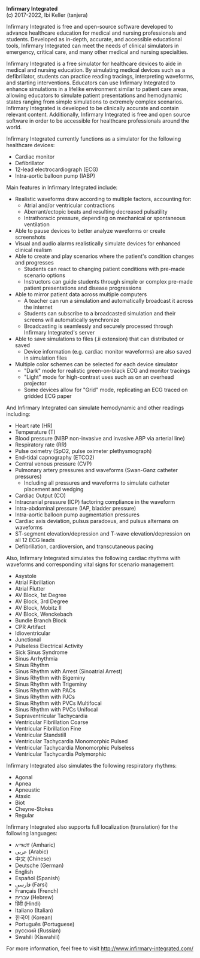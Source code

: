 ﻿**Infirmary Integrated**
<br>
(c) 2017-2022, Ibi Keller (tanjera)

Infirmary Integrated is free and open-source software developed to advance healthcare education for medical and nursing professionals and students. Developed as in-depth, accurate, and accessible educational tools, Infirmary Integrated can meet the needs of clinical simulators in emergency, critical care, and many other medical and nursing specialties.

Infirmary Integrated is a free simulator for healthcare devices to aide in medical and nursing education. By simulating medical devices such as a defibrillator, students can practice reading tracings, interpreting waveforms, and starting interventions. Educators can use Infirmary Integrated to enhance simulations in a lifelike environment similar to patient care areas, allowing educators to simulate patient presentations and hemodynamic states ranging from simple simulations to extremely complex scenarios. Infirmary Integrated is developed to be clinically accurate and contain relevant content. Additionally, Infirmary Integrated is free and open source software in order to be accessible for healthcare professionals around the world.

Infirmary Integrated currently functions as a simulator for the following healthcare devices:
- Cardiac monitor
- Defibrillator
- 12-lead electrocardiograph (ECG)
- Intra-aortic balloon pump (IABP)

Main features in Infirmary Integrated include:
- Realistic waveforms draw according to multiple factors, accounting for:
  - Atrial and/or ventricular contractions
  - Aberrant/ectopic beats and resulting decreased pulsatility
  - Intrathoracic pressure, depending on mechanical or spontaneous ventilation
- Able to pause devices to better analyze waveforms or create screenshots
- Visual and audio alarms realistically simulate devices for enhanced clinical realism
- Able to create and play scenarios where the patient's condition changes and progresses
  - Students can react to changing patient conditions with pre-made scenario options
  - Instructors can guide students through simple or complex pre-made patient presentations and disease progressions
- Able to mirror patient data across multiple computers
  - A teacher can run a simulation and automatically broadcast it across the internet
  - Students can subscribe to a broadcasted simulation and their screens will automatically synchronize
  - Broadcasting is seamlessly and securely processed through Infirmary Integrated's server
- Able to save simulations to files (.ii extension) that can distributed or saved
  - Device information (e.g. cardiac monitor waveforms) are also saved in simulation files
- Multiple color schemes can be selected for each device simulator
  - "Dark" mode for realistic green-on-black ECG and monitor tracings
  - "Light" mode for high-contrast uses such as on an overhead projector
  - Some devices allow for "Grid" mode, replicating an ECG traced on gridded ECG paper

And Infirmary Integrated can simulate hemodynamic and other readings including:
- Heart rate (HR)
- Temperature (T)
- Blood pressure (NIBP non-invasive and invasive ABP via arterial line)
- Respiratory rate (RR)
- Pulse oximetry (SpO2, pulse oximeter plethysmograph)
- End-tidal capnography (ETCO2)
- Central venous pressure (CVP)
- Pulmonary artery pressures and waveforms (Swan-Ganz catheter pressures)
  - Including all pressures and waveforms to simulate catheter placement and wedging
- Cardiac Output (CO)
- Intracranial pressure (ICP) factoring compliance in the waveform
- Intra-abdominal pressure (IAP, bladder pressure)
- Intra-aortic balloon pump augmentation pressures
- Cardiac axis deviation, pulsus paradoxus, and pulsus alternans on waveforms
- ST-segment elevation/depression and T-wave elevation/depression on all 12 ECG leads
- Defibrillation, cardioversion, and transcutaneous pacing

Also, Infirmary Integrated simulates the following cardiac rhythms with waveforms and corresponding vital signs for scenario management:
- Asystole
- Atrial Fibrillation
- Atrial Flutter
- AV Block, 1st Degree
- AV Block, 3rd Degree
- AV Block, Mobitz II
- AV Block, Wenckebach
- Bundle Branch Block
- CPR Artifact
- Idioventricular
- Junctional
- Pulseless Electrical Activity
- Sick Sinus Syndrome
- Sinus Arrhythmia
- Sinus Rhythm
- Sinus Rhythm with Arrest (Sinoatrial Arrest)
- Sinus Rhythm with Bigeminy
- Sinus Rhythm with Trigeminy
- Sinus Rhythm with PACs
- Sinus Rhythm with PJCs
- Sinus Rhythm with PVCs Multifocal
- Sinus Rhythm with PVCs Unifocal
- Supraventricular Tachycardia
- Ventricular Fibrillation Coarse
- Ventricular Fibrillation Fine
- Ventricular Standstill
- Ventricular Tachycardia Monomorphic Pulsed
- Ventricular Tachycardia Monomorphic Pulseless
- Ventricular Tachycardia Polymorphic

Infirmary Integrated also simulates the following respiratory rhythms:
- Agonal
- Apnea
- Apneustic
- Ataxic
- Biot
- Cheyne-Stokes
- Regular

Infirmary Integrated also supports full localization (translation) for the following languages:
- አማርኛ (Amharic)
- عربى (Arabic)
- 中文 (Chinese)
- Deutsche (German)
- English
- Español (Spanish)
- فارسی (Farsi)
- Français (French)
- עברית (Hebrew)
- हिंदी (Hindi)
- Italiano (Italian)
- 한국어 (Korean)
- Português (Portuguese)
- русский (Russian)
- Swahili (Kiswahili)

For more information, feel free to visit http://www.infirmary-integrated.com/
